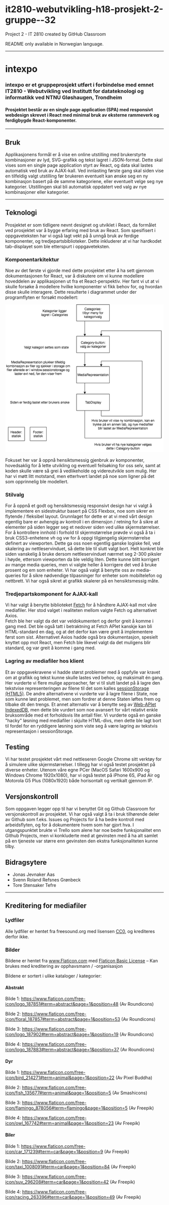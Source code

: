 # it2810-webutvikling-h18-prosjekt-2-gruppe--32
Project 2 - IT 2810 created by GitHub Classroom  

README only available in Norwegian language.

---

# intexpo


### intexpo er et gruppeprosjekt utført i forbindelse med emnet IT2810 - Webutvikling ved Institutt for datateknologi og informatikk ved NTNU Gløshaugen, Trondheim


#### Prosjektet består av en single page application (SPA) med responsivt webdesign skrevet i React med minimal bruk av eksterne rammeverk og ferdigbygde React-komponenter.


---


## Bruk
Applikasjonens formål er å vise en online utstilling med brukerstyrte kombinasjoner av lyd, SVG-grafikk og tekst lagret i JSON-format. 
Dette skal vises som en single page application styrt av React, og data skal lastes automatisk ved bruk av AJAX-kall. 
Ved innlasting første gang skal siden vise en tilfeldig valgt utstilling før brukeren eventuelt kan ønske seg en ny kombinasjon basert på de samme kategoriene, eller eventuelt velge seg nye kategorier. 
Utstillingen skal bli automatisk oppdatert ved valg av nye kombinasjoner eller kategorier.


---


## Teknologi
Prosjektet er som tidligere nevnt designet og utviklet i React, da formålet ved prosjektet var å bygge erfaring med bruk av React. 
Som spesifisert i oppgaveteksten har vi også lagt vekt på å unngå bruk av ferdige komponenter, og tredjepartsbiblioteker.
Dette inkluderer at vi har hardkodet tab-displayet som ble etterspurt i oppgaveteksten.


### Komponentarkitektur
Noe av det første vi gjorde med dette prosjektet etter å ha sett gjennom dokumentasjonen for React, var å diskutere om vi kunne modellere hoveddelen av applikasjonen ut fra et React-perspektiv.
Her fant vi ut at vi skulle forsøke å modellere hvilke komponenter vi fikk behov for, og hvordan disse skulle interagere.
Dette resulterte i diagrammet under der programflyten er forsøkt modellert:


![Diagram for komponentarkitektur](final_componentarchitecture.png "Komponentarkitektur")


Fokuset her var å oppnå hensiktsmessig gjenbruk av komponenter, hovedsaklig for å lette utvikling og eventuell feilsøking for oss selv, samt at koden skulle være så grei å vedlikeholde og videreutvikle som mulig. 
Her har vi møtt litt motstand, men etterhvert landet på noe som ligner på det som opprinnelig ble modellert. 


### Stilvalg
For å oppnå et godt og hensiktsmessig responsivt design har vi valgt å implementere en sidestruktur basert på CSS Flexbox, noe som sikrer en flytende / fleksibel layout.
Grunnlaget for dette er at vi med vårt design egentlig bare er avhengig av kontroll i en dimensjon / retning for å sikre at elementer på siden legger seg et nedover siden ved ulike skjermstørrelser. 
For å kontrollere innhold i forhold til skjermstørrelse prøvde vi også å ta i bruk CSS3-enhetene *vh* og *vw* for å oppgi tilgjengelig skjermstørrelse definert av viewporten. Dette ga oss noen egentlig ganske logiske feil, ved skalering av nettleservinduet, så dette ble til slutt valgt bort.
Helt konkret ble siden vanskelig å bruke dersom nettleservinduet nærmet seg 2-300 piksler i høyde, ettersom viewporten da ble veldig liten.
Dette kunne blitt korrigert av mange media queries, men vi valgte heller å korrigere det ved å bruke prosent og em som enheter.
Vi har også valgt å benytte oss av media-queries for å sikre nødvendige tilpasninger for enheter som mobiltelefon og nettbrett. 
Vi har også sikret at grafikk skalerer på en hensiktsmessig måte.


### Tredjepartskomponent for AJAX-kall
Vi har valgt å benytte biblioteket [Fetch](https://developer.mozilla.org/en-US/docs/Web/API/Fetch_API) for å håndtere AJAX-kall mot våre mediafiler.
Her stod valget i realiteten mellom valgte Fetch og alternativet Axios.  
Fetch ble her valgt da det var veldokumentert og derfor greit å komme i gang med. 
Det ble også tatt i betraktning at Fetch APIet kanskje kan bli HTML-standard en dag, og at det derfor kan være greit å implementere først som sist. 
Alternativet Axios hadde også bra dokumentasjon, spesielt knyttet opp mot React, men Fetch ble likevel valgt da det muligens blir standard, og var greit å komme i gang med.


### Lagring av mediafiler hos klient
Et av oppgavekravene vi hadde størst problemer med å oppfylle var kravet om at grafikk og tekst kunne skulle lastes ved behov, og maksimalt én gang. 
Her vurderte vi flere mulige approacher, før vi til slutt landet på å lagre den tekstvise representeringen av filene til det som kalles [sessionStorage (HTML5)](https://developer.mozilla.org/en-US/docs/Web/API/Web_Storage_API/Using_the_Web_Storage_API). 
De andre alternativene vi vurderte var å lagre filene i State, noe som kunne løst problemet, men som fordrer at denne Staten løftes frem og tilbake dit den trengs. 
Et annet alternativ var å benytte seg av [Web-APIet IndexedDB](https://developer.mozilla.org/en-US/docs/Web/API/IndexedDB_API), men dette ble vurdert som noe avansert for vårt relativt enkle bruksområde med et forholdsvis lite antall filer. 
Vi vurderte også en ganske "hacky" løsning med mediafiler i skjulte HTML-divs, men dette ble lagt bort til fordel for en ryddigere løsning som viste seg å være lagring av tekstvis representasjon i sessionStorage.


## Testing
Vi har testet prosjektet vårt med nettleseren Google Chrome sitt verktøy for å simulere ulike skjermstørrelser. 
I tillegg har vi også testet prosjektet på diverse enheter. 
Utenom våre egne PCer (MacOS Safari 1600x900 og Windows Chrome 1920x1080), har vi også testet på iPhone 6S, iPad Air og Motorola G5 Plus (1080x1920) både horisontalt og vertikalt gjennom IP.


## Versjonskontroll
Som oppgaven legger opp til har vi benyttet Git og Github Classroom for versjonskontroll av prosjektet.
Vi har også valgt å ta i bruk tilhørende deler av Github som f.eks. Issues og Projects for å ha bedre kontroll med arbeidsflyten, og for å dokumentere hvem som har gjort hva. I utgangspunktet brukte vi Trello som alene har noe bedre funksjonalitet enn Github Projects, men vi konkluderte med at gevinsten med å ha alt samlet på en tjeneste var større enn gevinsten den ekstra funksjonaliteten kunne tilby.


## Bidragsytere
- Jonas Jevnaker Aas
- Svenn Roland Refsnes Grønbeck
- Tore Stensaker Tefre


---


## Kreditering for mediafiler

### Lydfiler

Alle lydfiler er hentet fra freesound.org med lisensen [CC0](https://creativecommons.org/share-your-work/public-domain/cc0/), og krediteres derfor ikke.

### Bilder
Bildene er hentet fra www.Flaticon.com med [Flaticon Basic License](https://file000.flaticon.com/downloads/license/license.pdf) – Kan brukes med kreditering av opphavsmann / -organisasjon 

Bildene er sortert i ulike kataloger / kategorier:


#### Abstrakt

Bilde 1: https://www.flaticon.com/free-icon/logo_187851#term=abstract&page=1&position=48 (Av Roundicons)

Bilde 2: https://www.flaticon.com/free-icon/floral_187857#term=abstract&page=1&position=53 (Av Roundicons)

Bilde 3: https://www.flaticon.com/free-icon/logo_187902#term=abstract&page=1&position=19 (Av Roundicons)

Bilde 4: https://www.flaticon.com/free-icon/logo_187883#term=abstract&page=1&position=37 (Av Roundicons)


#### Dyr

Bilde 1: https://www.flaticon.com/free-icon/bird_214271#term=animal&page=1&position=22 (Av Pixel Buddha)

Bilde 2: https://www.flaticon.com/free-icon/fish_135677#term=animal&page=1&position=5 (Av Smashicons) 

Bilde 3: https://www.flaticon.com/free-icon/flamingo_878056#term=flamingo&page=1&position=5 (Av Freepik)

Bilde 4: https://www.flaticon.com/free-icon/owl_167742#term=animal&page=1&position=23 (Av Freepik) 


#### Biler

Bilde 1: https://www.flaticon.com/free-icon/car_171239#term=car&page=1&position=9 (Av Freepik)

Bilde 2: https://www.flaticon.com/free-icon/taxi_1008091#term=car&page=1&position=84 (Av Freepik) 

Bilde 3: https://www.flaticon.com/free-icon/suv_296208#term=car&page=1&position=42 (Av Freepik)

Bilde 4: https://www.flaticon.com/free-icon/racing_263396#term=car&page=1&position=49 (Av Freepik)

